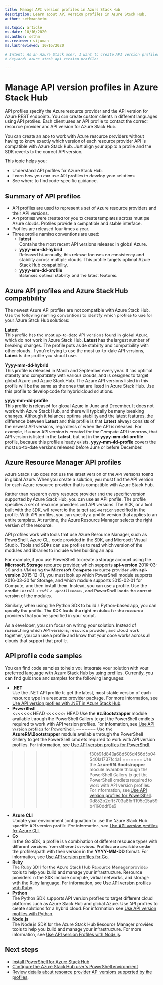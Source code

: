 ```yaml
---
title: Manage API version profiles in Azure Stack Hub 
description: Learn about API version profiles in Azure Stack Hub.
author: sethmanheim

ms.topic: article
ms.date: 10/16/2020
ms.author: sethm
ms.reviewer: sijuman
ms.lastreviewed: 10/16/2020

# Intent: As an Azure Stack user, I want to create API version profiles so I can create custom clients. 
# Keyword: azure stack api version profiles

---
```



# Manage API version profiles in Azure Stack Hub

API profiles specify the Azure resource provider and the API version for Azure REST endpoints. You can create custom clients in different languages using API profiles. Each client uses an API profile to contact the correct resource provider and API version for Azure Stack Hub.

You can create an app to work with Azure resource providers without having to know exactly which version of each resource provider API is compatible with Azure Stack Hub. Just align your app to a profile and the SDK reverts to the correct API version.

This topic helps you:

- Understand API profiles for Azure Stack Hub.
- Learn how you can use API profiles to develop your solutions.
- See where to find code-specific guidance.

## Summary of API profiles

- API profiles are used to represent a set of Azure resource providers and their API versions.
- API profiles were created for you to create templates across multiple Azure clouds. Profiles provide a compatible and stable interface.
- Profiles are released four times a year.
- Three profile naming conventions are used:
  - **latest**  
        Contains the most recent API versions released in global Azure.
  - **yyyy-mm-dd-hybrid**  
    Released bi-annually, this release focuses on consistency and stability across multiple clouds. This profile targets optimal Azure Stack Hub compatibility.
  - **yyyy-mm-dd-profile** <br>
    Balances optimal stability and the latest features.

## Azure API profiles and Azure Stack Hub compatibility

The newest Azure API profiles are not compatible with Azure Stack Hub. Use the following naming conventions to identify which profiles to use for your Azure Stack Hub solutions:

**Latest**  
This profile has the most up-to-date API versions found in global Azure, which do not work in Azure Stack Hub. **Latest** has the largest number of breaking changes. The profile puts aside stability and compatibility with other clouds. If you're trying to use the most up-to-date API versions, **Latest** is the profile you should use.

**Yyyy-mm-dd-hybrid**  
This profile is released in March and September every year. It has optimal stability and compatibility with various clouds, and is designed to target global Azure and Azure Stack Hub. The Azure API versions listed in this profile will be the same as the ones that are listed in Azure Stack Hub. Use this profile to develop code for hybrid cloud solutions.

**yyyy-mm-dd-profile**  
This profile is released for global Azure in June and December. It does not work with Azure Stack Hub, and there will typically be many breaking changes. Although it balances optimal stability and the latest features, the difference between **Latest** and this profile is that **Latest** always consists of the newest API versions, regardless of when the API is released. For example, if a new API version is created for the Compute API tomorrow, that API version is listed in the **Latest**, but not in the **yyyy-mm-dd-profile** profile, because this profile already exists. **yyyy-mm-dd-profile** covers the most up-to-date versions released before June or before December.

## Azure Resource Manager API profiles

Azure Stack Hub does not use the latest version of the API versions found in global Azure. When you create a solution, you must find the API version for each Azure resource provider that is compatible with Azure Stack Hub.

Rather than research every resource provider and the specific version supported by Azure Stack Hub, you can use an API profile. The profile specifies a set of resource providers and API versions. The SDK, or a tool built with the SDK, will revert to the target `api-version` specified in the profile. With API profiles, you can specify a profile version that applies to an entire template. At runtime, the Azure Resource Manager selects the right version of the resource.

API profiles work with tools that use Azure Resource Manager, such as PowerShell, Azure CLI, code provided in the SDK, and Microsoft Visual Studio. Tools and SDKs can use profiles to read which version of the modules and libraries to include when building an app.

For example, if you use PowerShell to create a storage account using the **Microsoft.Storage** resource provider, which supports **api-version** 2016-03-30 and a VM using the **Microsoft.Compute** resource provider with **api-version** 2015-12-01, you must look up which PowerShell module supports 2016-03-30 for Storage, and which module supports 2015-02-01 for Compute, and then install them. Instead, you can use a profile. Use the cmdlet `Install-Profile <profilename>`, and PowerShell loads the correct version of the modules.

Similarly, when using the Python SDK to build a Python-based app, you can specify the profile. The SDK loads the right modules for the resource providers that you've specified in your script.

As a developer, you can focus on writing your solution. Instead of researching which API versions, resource provider, and cloud work together, you can use a profile and know that your code works across all clouds that support that profile.

## API profile code samples

You can find code samples to help you integrate your solution with your preferred language with Azure Stack Hub by using profiles. Currently, you can find guidance and samples for the following languages:

- **.NET** <br>
Use the .NET API profile to get the latest, most stable version of each resource type in a resource provider package. For more information, see [Use API version profiles with .NET in Azure Stack Hub](azure-stack-version-profiles-net.md).
- **PowerShell**  
<<<<<<< HEAD
<<<<<<< HEAD
Use the  **Az.Bootstrapper** module available through the PowerShell Gallery to get the PowerShell cmdlets required to work with API version profiles. For information, see [Use API version profiles for PowerShell](azure-stack-version-profiles-powershell.md).
=======
Use the  **AzureRM.Bootstrapper** module available through the PowerShell Gallery to get the PowerShell cmdlets required to work with API version profiles. For information, see [Use API version profiles for PowerShell](../operator/powershell-install-az-module.md?view=azs-2002).
>>>>>>> f30b91d840a68d506d456d5b045401a1737fd4a1
=======
Use the  **AzureRM.Bootstrapper** module available through the PowerShell Gallery to get the PowerShell cmdlets required to work with API version profiles. For information, see [Use API version profiles for PowerShell](../operator/azure-stack-powershell-install.md?view=azs-2002).
>>>>>>> 0d852b2cff5703a8fbff195c25a59b4160ddf0e6
- **Azure CLI**  
Update your environment configuration to use the Azure Stack Hub specific API version profile. For information, see [Use API version profiles for Azure CLI](azure-stack-version-profiles-azurecli2.md).
- **Go**  
In the Go SDK, a profile is a combination of different resource types with different versions from different services. Profiles are available under the profiles/path with their version in the **YYYY-MM-DD** format. For information, see [Use API version profiles for Go](azure-stack-version-profiles-go.md).
- **Ruby**  
The Ruby SDK for the Azure Stack Hub Resource Manager provides tools to help you build and manage your infrastructure. Resource providers in the SDK include compute, virtual networks, and storage with the Ruby language. For information, see [Use API version profiles with Ruby](azure-stack-version-profiles-ruby.md).
- **Python**  
The Python SDK supports API version profiles to target different cloud platforms such as Azure Stack Hub and global Azure. Use API profiles to create solutions for a hybrid cloud. For information, see [Use API version profiles with Python](azure-stack-version-profiles-python.md).
- **Node.js**  
The Node.js SDK for the Azure Stack Hub Resource Manager provides tools to help you build and manage your infrastructure. For more information, see [Use API version Profiles with Node.js](azure-stack-version-profile-nodejs.md).

## Next steps

- [Install PowerShell for Azure Stack Hub](../operator/powershell-install-az-module.md)
- [Configure the Azure Stack Hub user's PowerShell environment](azure-stack-powershell-configure-user.md)
- [Review details about resource provider API versions supported by the profiles](azure-stack-profiles-azure-resource-manager-versions.md).
